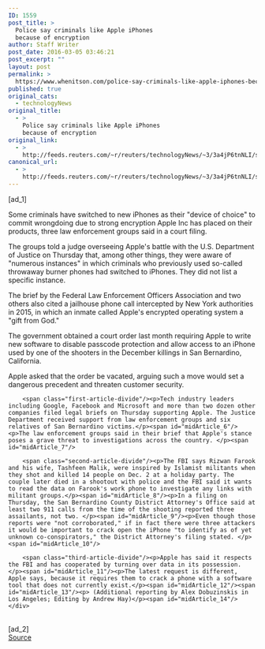 ```yaml
---
ID: 1559
post_title: >
  Police say criminals like Apple iPhones
  because of encryption
author: Staff Writer
post_date: 2016-03-05 03:46:21
post_excerpt: ""
layout: post
permalink: >
  https://www.whenitson.com/police-say-criminals-like-apple-iphones-because-of-encryption/
published: true
original_cats:
  - technologyNews
original_title:
  - >
    Police say criminals like Apple iPhones
    because of encryption
original_link:
  - >
    http://feeds.reuters.com/~r/reuters/technologyNews/~3/3a4jP6tnNLI/story01.htm
canonical_url:
  - >
    http://feeds.reuters.com/~r/reuters/technologyNews/~3/3a4jP6tnNLI/story01.htm
---
```

 [ad_1]
<br><div id="articleText">
<span id="midArticle_start"/>

<span id="midArticle_0"/><span class="focusParagraph" readability="5"><p><span class="articleLocatio&lt;/span&gt;n">Some criminals have switched to new iPhones as their "device of choice" to commit wrongdoing due to strong encryption Apple Inc has placed on their products, three law enforcement groups said in a court filing.</span></p></span><span id="midArticle_1"/><p>The groups told a judge overseeing Apple's battle with the U.S. Department of Justice on Thursday that, among other things, they were aware of "numerous instances" in which criminals who previously used so-called throwaway burner phones had switched to iPhones. They did not list a specific instance.</p><span id="midArticle_2"/><p>The brief by the Federal Law Enforcement Officers Association and two others also cited a jailhouse phone call intercepted by New York authorities in 2015, in which an inmate called Apple's encrypted operating system a "gift from God."</p><span id="midArticle_3"/><p>The government obtained a court order last month requiring Apple to write new software to disable passcode protection and allow access to an iPhone used by one of the shooters in the December killings in San Bernardino, California.</p><span id="midArticle_4"/><p>Apple asked that the order be vacated, arguing such a move would set a dangerous precedent and threaten customer security.</p><span id="midArticle_5"/>
        
        <span class="first-article-divide"/><p>Tech industry leaders including Google, Facebook and Microsoft and more than two dozen other companies filed legal briefs on Thursday supporting Apple. The Justice Department received support from law enforcement groups and six relatives of San Bernardino victims.</p><span id="midArticle_6"/><p>The law enforcement groups said in their brief that Apple's stance poses a grave threat to investigations across the country. </p><span id="midArticle_7"/>
        
        <span class="second-article-divide"/><p>The FBI says Rizwan Farook and his wife, Tashfeen Malik, were inspired by Islamist militants when they shot and killed 14 people on Dec. 2 at a holiday party. The couple later died in a shootout with police and the FBI said it wants to read the data on Farook's work phone to investigate any links with militant groups.</p><span id="midArticle_8"/><p>In a filing on Thursday, the San Bernardino County District Attorney's Office said at least two 911 calls from the time of the shooting reported three assailants, not two. </p><span id="midArticle_9"/><p>Even though those reports were "not corroborated," if in fact there were three attackers it would be important to crack open the iPhone "to identify as of yet unknown co-conspirators," the District Attorney's filing stated. </p><span id="midArticle_10"/>
        
        <span class="third-article-divide"/><p>Apple has said it respects the FBI and has cooperated by turning over data in its possession. </p><span id="midArticle_11"/><p>The latest request is different, Apple says, because it requires them to crack a phone with a software tool that does not currently exist.</p><span id="midArticle_12"/><span id="midArticle_13"/><p> (Additional reporting by Alex Dobuzinskis in Los Angeles; Editing by Andrew Hay)</p><span id="midArticle_14"/></div>
<br>[ad_2]
<br><a href="http://feeds.reuters.com/~r/reuters/technologyNews/~3/3a4jP6tnNLI/story01.htm">Source </a>